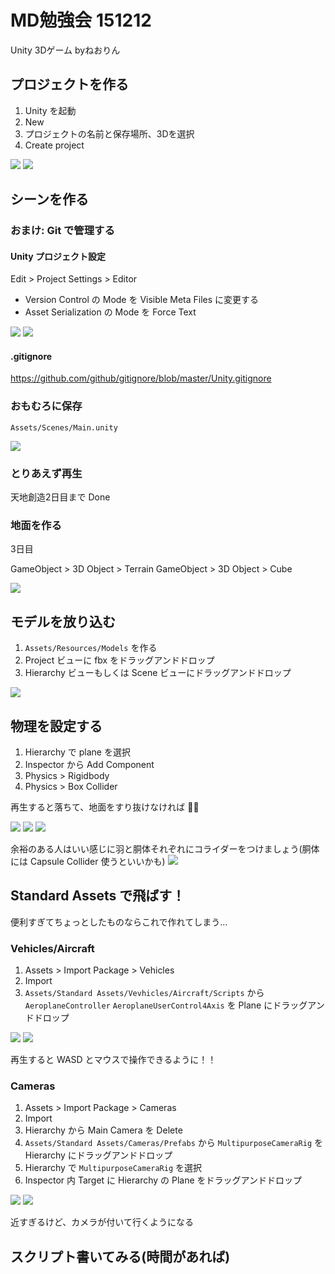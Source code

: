 # MD勉強会 151212

Unity 3Dゲーム byねおりん


## プロジェクトを作る

1. Unity を起動
2. New
3. プロジェクトの名前と保存場所、3Dを選択
4. Create project

![](http://i.imgur.com/w1niZdS.png)
![](http://i.imgur.com/6xZR7w3.png)


## シーンを作る

### おまけ: Git で管理する

#### Unity プロジェクト設定

Edit > Project Settings > Editor

* Version Control の Mode を Visible Meta Files に変更する
* Asset Serialization の Mode を Force Text

![](http://i.imgur.com/r8m2OMb.png)
![](http://i.imgur.com/Y8QR0GV.png)


#### .gitignore

https://github.com/github/gitignore/blob/master/Unity.gitignore


### おもむろに保存

`Assets/Scenes/Main.unity`

![](http://i.imgur.com/RYfuJoP.png)



### とりあえず再生

天地創造2日目まで Done


### 地面を作る

3日目

GameObject > 3D Object > Terrain
GameObject > 3D Object > Cube


![](http://i.imgur.com/uekrnf7.png)


## モデルを放り込む

1. `Assets/Resources/Models` を作る
2. Project ビューに fbx をドラッグアンドドロップ
3. Hierarchy ビューもしくは Scene ビューにドラッグアンドドロップ

![](http://i.imgur.com/0js6W8o.png)


## 物理を設定する

1. Hierarchy で plane を選択
2. Inspector から Add Component
3. Physics > Rigidbody
4. Physics > Box Collider

再生すると落ちて、地面をすり抜けなければ :ok_woman:

![](http://i.imgur.com/Tq3gIEv.jpg)
![](http://i.imgur.com/NVRkxXQ.jpg)
![](http://i.imgur.com/oV5Pgzm.png)

余裕のある人はいい感じに羽と胴体それぞれにコライダーをつけましょう(胴体には Capsule Collider 使うといいかも)
![](http://i.imgur.com/E7XJWvo.png)


## Standard Assets で飛ばす！

便利すぎてちょっとしたものならこれで作れてしまう…

### Vehicles/Aircraft

1. Assets > Import Package > Vehicles
2. Import
3. `Assets/Standard Assets/Vevhicles/Aircraft/Scripts` から
`AeroplaneController`
`AeroplaneUserControl4Axis`
を Plane にドラッグアンドドロップ


![](http://i.imgur.com/asAOv15.png)
![](http://i.imgur.com/FJz29xX.png)

再生すると WASD とマウスで操作できるように！！

### Cameras

1. Assets > Import Package > Cameras
2. Import
3. Hierarchy から Main Camera を Delete
4. `Assets/Standard Assets/Cameras/Prefabs` から
`MultipurposeCameraRig`
を Hierarchy にドラッグアンドドロップ
5. Hierarchy で `MultipurposeCameraRig` を選択
6. Inspector 内 Target に Hierarchy の Plane をドラッグアンドドロップ

![](http://i.imgur.com/aelEWN0.png)
![](http://i.imgur.com/XTvgcdf.png)

近すぎるけど、カメラが付いて行くようになる

## スクリプト書いてみる(時間があれば)


